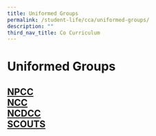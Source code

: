 ```yaml
---
title: Uniformed Groups
permalink: /student-life/cca/uniformed-groups/
description: ""
third_nav_title: Co Curriculum
---
```

# **Uniformed Groups**



##  [NPCC](/cca/uniformed-groups/npcc) <br>[NCC](/cca/uniformed-groups/ncc)<br>  [NCDCC](/cca/uniformed-groups/ncdcc)<br>  [SCOUTS](/cca/uniformed-groups/scouts)
